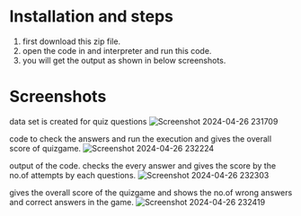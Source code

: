 # Installation and steps
 1. first download this zip file.
 2. open the code in and interpreter and run this code.
 3. you will get the output as shown in below screenshots.
 
# Screenshots

data set is created for quiz questions
![Screenshot 2024-04-26 231709](https://github.com/vamshisai010/quizgame/assets/137802468/b6ba4be8-71f8-44ec-92b7-b657153aecd2)

code to check the answers and run the execution and gives the overall score of quizgame.
![Screenshot 2024-04-26 232224](https://github.com/vamshisai010/quizgame/assets/137802468/49a99d0c-a045-4030-8a8f-1106c499ac74)

output of the code. checks the every answer and gives the score by the no.of attempts by each questions.
![Screenshot 2024-04-26 232303](https://github.com/vamshisai010/quizgame/assets/137802468/4a55c115-3765-46e6-8a35-9c783e87e196)

gives the overall score of the quizgame and shows the no.of wrong answers and correct answers in the game.
![Screenshot 2024-04-26 232419](https://github.com/vamshisai010/quizgame/assets/137802468/e743d1a5-238d-40c4-8af5-1e43444e1b74)
